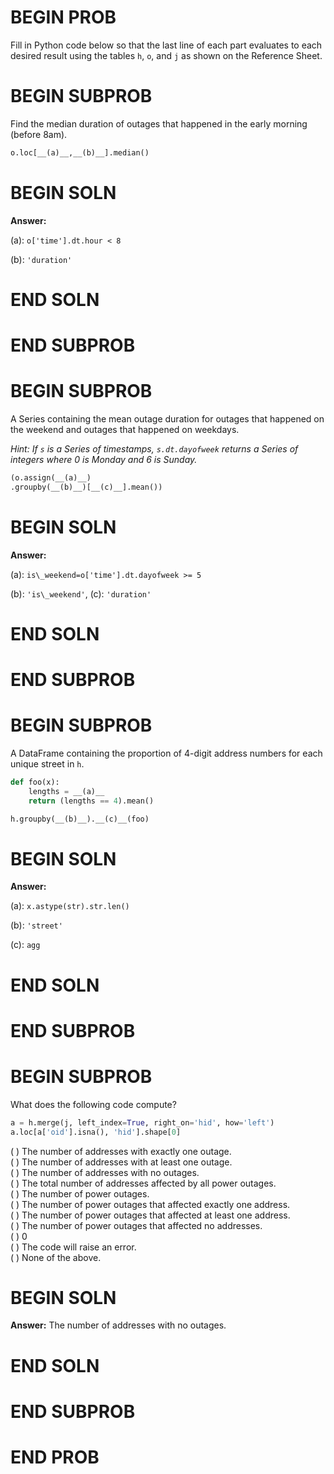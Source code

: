# BEGIN PROB

Fill in Python code below so that the last line of each part evaluates to each desired result using the tables `h`, `o`, and `j` as shown on the Reference Sheet.

# BEGIN SUBPROB

Find the median duration of outages that happened in the early morning (before 8am).

```python
o.loc[__(a)__,__(b)__].median()
```

# BEGIN SOLN

**Answer:** 

(a): `o['time'].dt.hour < 8`

(b): `'duration'`

# END SOLN

# END SUBPROB



# BEGIN SUBPROB

A Series containing the mean outage duration for outages that happened on the weekend and outages that happened on weekdays.

*Hint: If `s` is a Series of timestamps, `s.dt.dayofweek` returns a Series of integers where 0 is Monday and 6 is Sunday.*

```python
(o.assign(__(a)__)
.groupby(__(b)__)[__(c)__].mean())
```

# BEGIN SOLN

**Answer:** 

(a): `is\_weekend=o['time'].dt.dayofweek >= 5`

(b): `'is\_weekend'`, (c): `'duration'`

# END SOLN

# END SUBPROB



# BEGIN SUBPROB

A DataFrame containing the proportion of 4-digit address numbers for each unique street in `h`.

```python
def foo(x):
    lengths = __(a)__
    return (lengths == 4).mean()

h.groupby(__(b)__).__(c)__(foo)
```

# BEGIN SOLN

**Answer:** 

(a): `x.astype(str).str.len()`

(b): `'street'`

(c): `agg`

# END SOLN

# END SUBPROB



# BEGIN SUBPROB

What does the following code compute?

```python
a = h.merge(j, left_index=True, right_on='hid', how='left')
a.loc[a['oid'].isna(), 'hid'].shape[0]
```

( ) The number of addresses with exactly one outage.  
( ) The number of addresses with at least one outage.  
( ) The number of addresses with no outages.  
( ) The total number of addresses affected by all power outages.  
( ) The number of power outages.  
( ) The number of power outages that affected exactly one address.  
( ) The number of power outages that affected at least one address.  
( ) The number of power outages that affected no addresses.  
( ) 0  
( ) The code will raise an error.  
( ) None of the above.  



# BEGIN SOLN

**Answer:** The number of addresses with no outages.

# END SOLN

# END SUBPROB

# END PROB